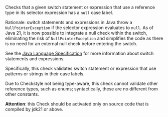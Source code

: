 Checks that a given switch statement or expression that use a reference
type in its selector expression has a `null` case label.

Rationale: switch statements and expressions in Java throw a
`NullPointerException` if the selector expression evaluates to `null`.
As of Java 21, it is now possible to integrate a null check within the
switch, eliminating the risk of `NullPointerException` and simplifies
the code as there is no need for an external null check before entering
the switch.

See the [Java Language
Specification](https://docs.oracle.com/javase/specs/jls/se22/html/jls-15.html#jls-15.28)
for more information about switch statements and expressions.

Specifically, this check validates switch statement or expression that
use patterns or strings in their case labels.

Due to Checkstyle not being type-aware, this check cannot validate other
reference types, such as enums; syntactically, these are no different
from other constants.

**Attention**: this Check should be activated only on source code that
is compiled by jdk21 or above.
